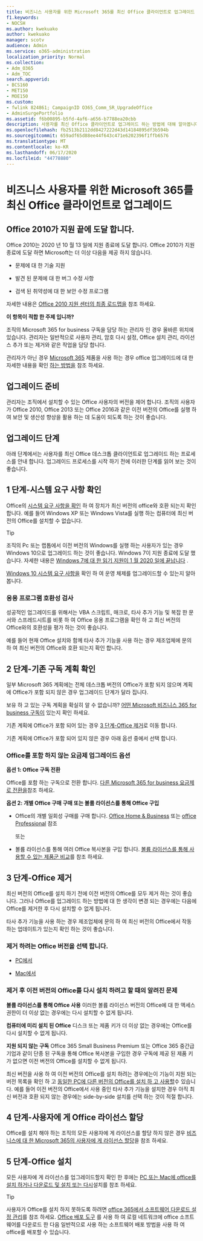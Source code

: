 ```yaml
---
title: 비즈니스 사용자를 위한 Microsoft 365를 최신 Office 클라이언트로 업그레이드
f1.keywords:
- NOCSH
ms.author: kwekuako
author: kwekuako
manager: scotv
audience: Admin
ms.service: o365-administration
localization_priority: Normal
ms.collection:
- Adm_O365
- Adm_TOC
search.appverid:
- BCS160
- MET150
- MOE150
ms.custom:
- fwlink 824861; CampaignID O365_Comm_SR_UpgradeOffice
- AdminSurgePortfolio
ms.assetid: f6b00895-b5fd-4af6-a656-b7788ea20cbb
description: 사용자를 최신 Office 클라이언트로 업그레이드 하는 방법에 대해 알아봅니다.
ms.openlocfilehash: fb2513b2112dd8427222d43d14184895df3b594b
ms.sourcegitcommit: 659adf65d88ee44f643c471e6202396f1ffb6576
ms.translationtype: MT
ms.contentlocale: ko-KR
ms.lasthandoff: 06/17/2020
ms.locfileid: "44778880"
---
```

# <a name="upgrade-your-microsoft-365-for-business-users-to-the-latest-office-client"></a>비즈니스 사용자를 위한 Microsoft 365를 최신 Office 클라이언트로 업그레이드

## <a name="office-2010-reaches-end-of-support"></a>Office 2010가 지원 끝에 도달 합니다.

Office 2010는 2020 년 10 월 13 일에 지원 종료에 도달 합니다. Office 2010가 지원 종료에 도달 하면 Microsoft는 더 이상 다음을 제공 하지 않습니다.

- 문제에 대 한 기술 지원

- 발견 된 문제에 대 한 버그 수정 사항

- 검색 된 취약성에 대 한 보안 수정 프로그램

자세한 내용은 [Office 2010 지원 센터의 최종 로드맵을](https://docs.microsoft.com/deployoffice/office-2010-end-support-roadmap) 참조 하세요.

 **이 항목이 적합 한 주제 입니까?**
  
 조직의 Microsoft 365 for business 구독을 담당 하는 관리자 인 경우 올바른 위치에 있습니다. 관리자는 일반적으로 사용자 관리, 암호 다시 설정, Office 설치 관리, 라이선스 추가 또는 제거와 같은 작업을 담당 합니다.

 관리자가 아닌 경우 [Microsoft 365](https://support.microsoft.com/office/28cbc8cf-1332-4f04-9123-9b660abb629e#BKMK_OfficePlans) 제품을 사용 하는 경우 office 업그레이드에 대 한 자세한 내용을 확인 [하는 방법을](https://support.microsoft.com/office/ee68f6cf-422f-464a-82ec-385f65391350) 참조 하세요.

## <a name="get-ready-to-upgrade"></a>업그레이드 준비

관리자는 조직에서 설치할 수 있는 Office 사용자의 버전을 제어 합니다. 조직의 사용자가 Office 2010, Office 2013 또는 Office 2016과 같은 이전 버전의 Office를 실행 하 여 보안 및 생산성 향상을 활용 하는 데 도움이 되도록 하는 것이 좋습니다.

## <a name="upgrade-steps"></a>업그레이드 단계

아래 단계에서는 사용자를 최신 Office 데스크톱 클라이언트로 업그레이드 하는 프로세스를 안내 합니다. 업그레이드 프로세스를 시작 하기 전에 이러한 단계를 읽어 보는 것이 좋습니다.
  
## <a name="step-1---check-system-requirements"></a>1 단계-시스템 요구 사항 확인

Office의 [시스템 요구 사항을 확인](https://products.office.com/office-system-requirements) 하 여 장치가 최신 버전의 office와 호환 되는지 확인 합니다. 예를 들어 Windows XP 또는 Windows Vista를 실행 하는 컴퓨터에 최신 버전의 Office를 설치할 수 없습니다.
  
> [!TIP]
> 조직의 Pc 또는 랩톱에서 이전 버전의 Windows를 실행 하는 사용자가 있는 경우 Windows 10으로 업그레이드 하는 것이 좋습니다. Windows 7이 지원 종료에 도달 했습니다. 자세한 내용은 [Windows 7에 대 한 읽기 지원이 1 월 2020 일에 끝납니다](https://www.microsoft.com/microsoft-365/windows/end-of-windows-7-support?rtc=1) .

[Windows 10 시스템 요구 사항을](https://www.microsoft.com/windows/windows-10-specifications) 확인 하 여 운영 체제를 업그레이드할 수 있는지 알아봅니다.

### <a name="check-application-compatibility"></a>응용 프로그램 호환성 검사

성공적인 업그레이드를 위해서는 VBA 스크립트, 매크로, 타사 추가 기능 및 복잡 한 문서와 스프레드시트를 비롯 하 여 Office 응용 프로그램을 확인 하 고 최신 버전의 Office와의 호환성을 평가 하는 것이 좋습니다.
  
예를 들어 현재 Office 설치와 함께 타사 추가 기능을 사용 하는 경우 제조업체에 문의 하 여 최신 버전의 Office와 호환 되는지 확인 합니다.
  
## <a name="step-2---check-your-existing-subscription-plan"></a>2 단계-기존 구독 계획 확인

일부 Microsoft 365 계획에는 전체 데스크톱 버전의 Office가 포함 되지 않으며 계획에 Office가 포함 되지 않은 경우 업그레이드 단계가 달라 집니다.
  
보유 하 고 있는 구독 계획을 확실히 알 수 없습니까? [어떤 Microsoft 비즈니스 365 for business 구독이](../admin-overview/what-subscription-do-i-have.md) 있는지 확인 하세요.
  
기존 계획에 Office가 포함 되어 있는 경우 [3 단계-Office 제거](#step-3---uninstall-office)로 이동 합니다.
  
기존 계획에 Office가 포함 되어 있지 않은 경우 아래 옵션 중에서 선택 합니다.
  
### <a name="upgrade-options-for-plans-that-dont-include-office"></a>Office를 포함 하지 않는 요금제 업그레이드 옵션

 **옵션 1: Office 구독 전환**

Office를 포함 하는 구독으로 전환 합니다. [다른 Microsoft 365 for business 요금제로 전환을](../../commerce/subscriptions/switch-to-a-different-plan.md)참조 하세요.

**옵션 2: 개별 Office 구매 구매 또는 볼륨 라이선스를 통해 Office 구입**

 - Office의 개별 일회성 구매를 구매 합니다. [Office Home &amp; Business](https://products.office.com/home-and-business) 또는 [office Professional](https://products.office.com/professional) 참조

     또는

 - 볼륨 라이선스를 통해 여러 Office 복사본을 구입 합니다. [볼륨 라이선스를 통해 사용할 수 있는 제품군 비교](https://products.office.com/business/microsoft-office-volume-licensing-suites-comparison)를 참조 하세요.

## <a name="step-3---uninstall-office"></a>3 단계-Office 제거

최신 버전의 Office를 설치 하기 전에 이전 버전의 Office를 모두 제거 하는 것이 좋습니다. 그러나 Office를 업그레이드 하는 방법에 대 한 생각이 변경 되는 경우에는 다음에 Office를 제거한 후 다시 설치할 수 없게 됩니다.
  
타사 추가 기능을 사용 하는 경우 제조업체에 문의 하 여 최신 버전의 Office에서 작동 하는 업데이트가 있는지 확인 하는 것이 좋습니다.

### <a name="select-the-version-of-office-you-want-to-uninstall"></a>제거 하려는 Office 버전을 선택 합니다.

- [PC에서](https://support.microsoft.com/office/9dd49b83-264a-477a-8fcc-2fdf5dbf61d8)

- [Mac에서](https://support.microsoft.com/office/eefa1199-5b58-43af-8a3d-b73dc1a8cae3)
  
### <a name="known-issues-trying-to-reinstall-older-versions-of-office-after-an-uninstall"></a>제거 후 이전 버전의 Office를 다시 설치 하려고 할 때의 알려진 문제

 **볼륨 라이선스를 통해 Office 사용** 이러한 볼륨 라이선스 버전의 Office에 대 한 액세스 권한이 더 이상 없는 경우에는 다시 설치할 수 없게 됩니다.

 **컴퓨터에 미리 설치 된 Office** 디스크 또는 제품 키가 더 이상 없는 경우에는 Office를 다시 설치할 수 없게 됩니다.

 **지원 되지 않는 구독** Office 365 Small Business Premium 또는 Office 365 중간급 기업과 같이 단종 된 구독을 통해 Office 복사본을 구입한 경우 구독에 제공 된 제품 키가 없으면 이전 버전의 Office를 설치할 수 없게 됩니다.

최신 버전을 사용 하 여 이전 버전의 Office를 설치 하려는 경우에는이 기능이 지원 되는 버전 목록을 확인 하 고 [동일한 PC에 다른 버전의 Office를 설치 하 고 사용할](https://support.microsoft.com/office/6ebb44ce-18a3-43f9-a187-b78c513788bf)수 있습니다. 예를 들어 이전 버전의 Office에서 사용 중인 타사 추가 기능을 설치한 경우 아직 최신 버전과 호환 되지 않는 경우에는 side-by-side 설치를 선택 하는 것이 적절 합니다.

## <a name="step-4---assign-office-licenses-to-users"></a>4 단계-사용자에 게 Office 라이선스 할당

Office를 설치 해야 하는 조직의 모든 사용자에 게 라이선스를 할당 하지 않은 경우 [비즈니스에 대 한 Microsoft 365의 사용자에 게 라이선스 할당](../manage/assign-licenses-to-users.md)을 참조 하세요.
  
## <a name="step-5---install-office"></a>5 단계-Office 설치

모든 사용자에 게 라이선스를 업그레이드할지 확인 한 후에는 [PC 또는 Mac에 office를 설치 하거나 다운로드 및 설치 또는 다시](https://support.microsoft.com/office/4414eaaf-0478-48be-9c42-23adc4716658)설치를 참조 하세요.
  
> [!TIP]
> 사용자가 Office를 설치 하지 못하도록 하려면 [office 365에서 소프트웨어 다운로드 설정 관리](https://docs.microsoft.com/DeployOffice/manage-software-download-settings-office-365)를 참조 하세요. [Office 배포 도구](https://docs.microsoft.com/DeployOffice/overview-office-deployment-tool) 를 사용 하 여 로컬 네트워크에 office 소프트웨어를 다운로드 한 다음 일반적으로 사용 하는 소프트웨어 배포 방법을 사용 하 여 office를 배포할 수 있습니다.
